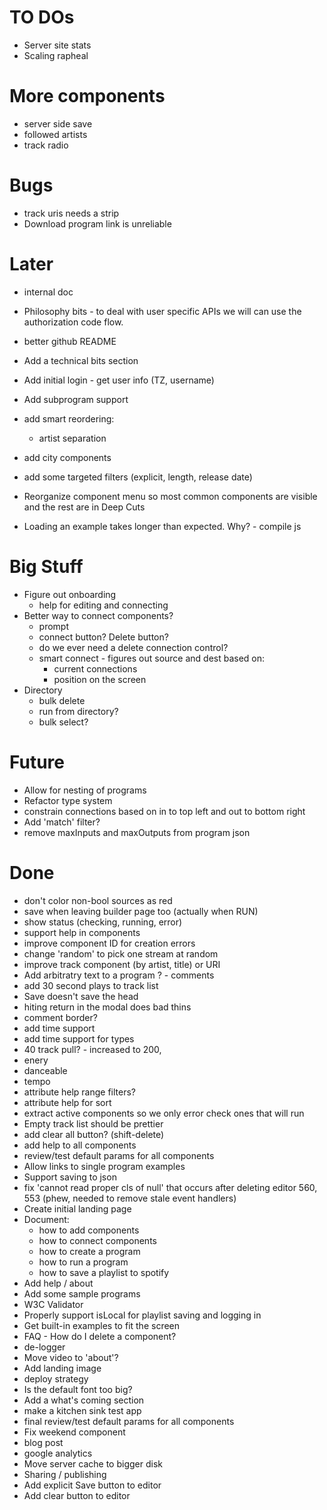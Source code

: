 TO DOs
=======
  * Server site stats
  * Scaling rapheal

More components
================
  * server side save
  * followed artists
  * track radio


Bugs
=====
  * track uris needs a strip
  * Download program link is unreliable
    

Later
=====
  * internal doc
  * Philosophy bits - to deal with user specific APIs we will can use the
    authorization code flow.
  * better github README
  * Add a technical bits section

  * Add initial login - get user info (TZ, username)
  * Add subprogram support
  * add smart reordering:
    - artist separation

  * add city components


  * add some targeted filters 
    (explicit, length, release date)
  * Reorganize component menu so most common components are visible and the rest
    are in Deep Cuts
  * Loading an example takes longer than expected. Why? - compile js


Big Stuff
==========
  * Figure out onboarding
    * help for editing and connecting
  * Better way to connect components?
    * prompt 
    * connect button? Delete button?
    * do we ever need a delete connection control?
    * smart connect - figures out source and dest based on:
        * current connections
        * position on the screen
  * Directory
      * bulk delete
      * run from directory?
      * bulk select?


Future
======
  * Allow for nesting of programs
  * Refactor type system
  * constrain connections based on in to top left and out to bottom right
  * Add 'match' filter?
  * remove maxInputs and maxOutputs from program json

Done
====
  * don't color non-bool sources as red
  * save when leaving builder page too (actually when RUN)
  * show status (checking, running, error)
  * support help in components
  * improve component ID for creation errors
  * change 'random' to pick one stream at random
  * improve track component (by artist, title) or URI
  * Add arbitratry text to a program ? - comments
  * add 30 second plays to track list
  * Save doesn't save the head
  * hiting return in the modal does bad thins
  * comment border?
  * add time support
  * add time support for types
  * 40 track pull? - increased to 200,
  * enery
  * danceable
  * tempo
  * attribute help range filters?
  * attribute help for sort 
  * extract active components so we only error check ones that will run
  * Empty track list should be prettier
  * add clear all button? (shift-delete)
  * add help to all components
  * review/test default params for all components
  * Allow links to single program examples
  * Support saving to json
  * fix 'cannot read proper cls of null' that occurs after deleting
    editor 560, 553 (phew, needed to remove stale event handlers)
  * Create initial landing page
  * Document:
    - how to add components
    - how to connect components
    - how to create a program
    - how to run a program
    - how to save a playlist to spotify
  * Add help / about
  * Add some sample programs
  * W3C Validator
  * Properly support isLocal for playlist saving and logging in
  * Get built-in examples to fit the screen
  * FAQ - How do I delete a component?
  * de-logger
  * Move video to 'about'?
  * Add landing image
  * deploy strategy
  * Is the default font too big?
  * Add a what's coming section
  * make a kitchen sink test app
  * final review/test default params for all components
  * Fix weekend component
  * blog post
  * google analytics
  * Move server cache to bigger disk
  * Sharing / publishing
  * Add explicit Save button to editor
  * Add clear button to editor

